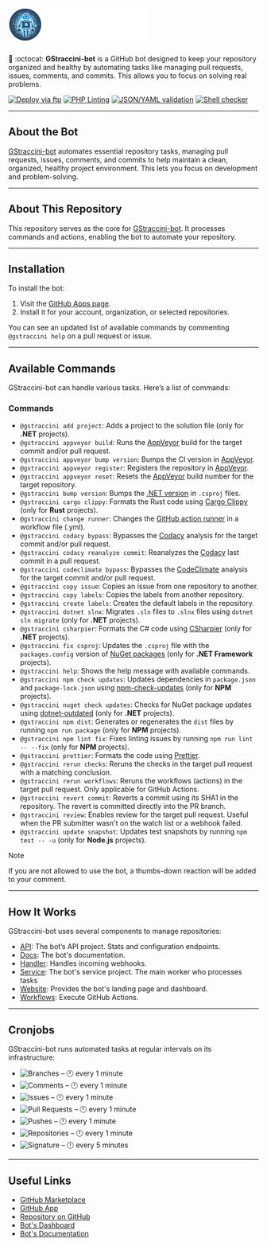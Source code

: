 # ![GStraccini-bot](https://raw.githubusercontent.com/guibranco/gstraccini-bot-website/main/src/images/logo-white.png)

🤖 :octocat: **GStraccini-bot** is a GitHub bot designed to keep your repository organized and healthy by automating tasks like managing pull requests, issues, comments, and commits. This allows you to focus on solving real problems.

[![Deploy via ftp](https://github.com/guibranco/gstraccini-bot-service/actions/workflows/deploy.yml/badge.svg)](https://github.com/guibranco/gstraccini-bot-service/actions/workflows/deploy.yml)
[![PHP Linting](https://github.com/guibranco/gstraccini-bot-service/actions/workflows/php-lint.yml/badge.svg)](https://github.com/guibranco/gstraccini-bot-service/actions/workflows/php-lint.yml)
[![JSON/YAML validation](https://github.com/guibranco/gstraccini-bot-service/actions/workflows/json-yaml-lint.yml/badge.svg)](https://github.com/guibranco/gstraccini-bot-service/actions/workflows/json-yaml-lint.yml)
[![Shell checker](https://github.com/guibranco/gstraccini-bot-service/actions/workflows/shell-checker.yml/badge.svg)](https://github.com/guibranco/gstraccini-bot-service/actions/workflows/shell-checker.yml)

---

## About the Bot

[GStraccini-bot](https://bot.straccini.com) automates essential repository tasks, managing pull requests, issues, comments, and commits to help maintain a clean, organized, healthy project environment. This lets you focus on development and problem-solving.

---

## About This Repository

This repository serves as the core for [GStraccini-bot](https://github.com/apps/gstraccini). It processes commands and actions, enabling the bot to automate your repository.

---

## Installation

To install the bot:

1. Visit the [GitHub Apps page](https://github.com/apps/gstraccini).
2. Install it for your account, organization, or selected repositories.

You can see an updated list of available commands by commenting `@gstraccini help` on a pull request or issue.

---

## Available Commands

GStraccini-bot can handle various tasks. Here’s a list of commands:

### Commands

- `@gstraccini add project`: Adds a project to the solution file (only for **.NET** projects).
- `@gstraccini appveyor build`: Runs the [AppVeyor](https://ci.appveyor.com) build for the target commit and/or pull request.
- `@gstraccini appveyor bump version`: Bumps the CI version in [AppVeyor](https://ci.appveyor.com).
- `@gstraccini appveyor register`: Registers the repository in [AppVeyor](https://ci.appveyor.com).
- `@gstraccini appveyor reset`: Resets the [AppVeyor](https://ci.appveyor.com) build number for the target repository.
- `@gstraccini bump version`: Bumps the [.NET version](https://dotnet.microsoft.com/en-us/platform/support/policy/dotnet-core) in `.csproj` files.
- `@gstraccini cargo clippy`: Formats the Rust code using [Cargo Clippy](https://doc.rust-lang.org/clippy/usage.html) (only for **Rust** projects).
- `@gstraccini change runner`: Changes the [GitHub action runner](https://docs.github.com/en/actions/using-github-hosted-runners/about-github-hosted-runners) in a workflow file (.yml).
- `@gstraccini codacy bypass`: Bypasses the [Codacy](https://www.codacy.com) analysis for the target commit and/or pull request.
- `@gstraccini codacy reanalyze commit`: Reanalyzes the [Codacy](https://www.codacy.com) last commit in a pull request.
- `@gstraccini codeclimate bypass`: Bypasses the [CodeClimate](https://codeclimate.com) analysis for the target commit and/or pull request.
- `@gstraccini copy issue`: Copies an issue from one repository to another.
- `@gstraccini copy labels`: Copies the labels from another repository.
- `@gstraccini create labels`: Creates the default labels in the repository.
- `@gstraccini dotnet slnx`: Migrates `.sln` files to `.slnx` files using `dotnet sln migrate` (only for **.NET** projects).
- `@gstraccini csharpier`: Formats the C# code using [CSharpier](https://csharpier.com) (only for **.NET** projects).
- `@gstraccini fix csproj`: Updates the `.csproj` file with the `packages.config` version of [NuGet packages](https://nuget.org) (only for **.NET Framework** projects).
- `@gstraccini help`: Shows the help message with available commands.
- `@gstraccini npm check updates`: Updates dependencies in `package.json` and `package-lock.json` using [npm-check-updates](https://github.com/raineorshine/npm-check-updates) (only for **NPM** projects).
- `@gstraccini nuget check updates`: Checks for NuGet package updates using
  [dotnet-outdated](https://github.com/dotnet-outdated/dotnet-outdated) (only for **.NET** projects).
- `@gstraccini npm dist`: Generates or regenerates the `dist` files by running `npm run package` (only for **NPM** projects).
- `@gstraccini npm lint fix`: Fixes linting issues by running `npm run lint -- --fix` (only for **NPM** projects).
- `@gstraccini prettier`: Formats the code using [Prettier](https://prettier.io).
- `@gstraccini rerun checks`: Reruns the checks in the target pull request with a matching conclusion.
- `@gstraccini rerun workflows`: Reruns the workflows (actions) in the target pull request. Only applicable for GitHub Actions.
- `@gstraccini revert commit`: Reverts a commit using its SHA1 in the repository. The revert is committed directly into the PR branch.
- `@gstraccini review`: Enables review for the target pull request. Useful when the PR submitter wasn't on the watch list or a webhook failed.
- `@gstraccini update snapshot`: Updates test snapshots by running `npm test -- -u` (only for **Node.js** projects).

> [!Note]
> If you are not allowed to use the bot, a thumbs-down reaction will be added to your comment.

---

## How It Works

GStraccini-bot uses several components to manage repositories:

- [API](https://github.com/guibranco/gstraccini-bot-api): The bot’s API project. Stats and configuration endpoints.
- [Docs](https://github.com/guibranco/gstraccini-bot-docs): The bot's documentation.
- [Handler](https://github.com/guibranco/gstraccini-bot-handler): Handles incoming webhooks.
- [Service](https://github.com/guibranco/gstraccini-bot-service): The bot's service project. The main worker who processes tasks
- [Website](https://github.com/guibranco/gstraccini-bot-website): Provides the bot's landing page and dashboard.
- [Workflows](https://github.com/guibranco/gstraccini-bot-workflows): Execute GitHub Actions.

---

## Cronjobs

GStraccini-bot runs automated tasks at regular intervals on its infrastructure:

- ![Branches](https://healthchecks.io/b/3/82d0dec5-3ec1-41cc-8a35-ef1da42899e5.svg) – 🕛 every 1 minute
- ![Comments](https://healthchecks.io/b/3/31b38cb0-f8bd-42b1-b662-d5905b22cd94.svg) – 🕛 every 1 minute
- ![Issues](https://healthchecks.io/b/3/05666a6b-d35f-4cb8-abc8-25584cc9029b.svg) – 🕛 every 1 minute
- ![Pull Requests](https://healthchecks.io/b/3/05c48393-c700-45b4-880f-59cb7b9b9f25.svg) – 🕛 every 1 minute
- ![Pushes](https://healthchecks.io/b/3/1e8724fa-8361-47d7-a4f6-901e8d4ff265.svg) – 🕛 every 1 minute
- ![Repositories](https://healthchecks.io/b/3/4ef0ee6c-38f8-4c79-b9f7-049438bd39a9.svg) – 🕛 every 1 minute
- ![Signature](https://healthchecks.io/b/3/8303206b-2f4c-4300-ac64-5e9cd342c164.svg) – 🕛 every 5 minutes

---

## Useful Links

- [GitHub Marketplace](https://github.com/marketplace/gstraccini-bot)
- [GitHub App](https://github.com/apps/gstraccini)
- [Repository on GitHub](https://github.com/guibranco/gstraccini-bot-service)
- [Bot's Dashboard](https://bot.straccini.com)
- [Bot's Documentation](https://docs.bot.straccini.com)
